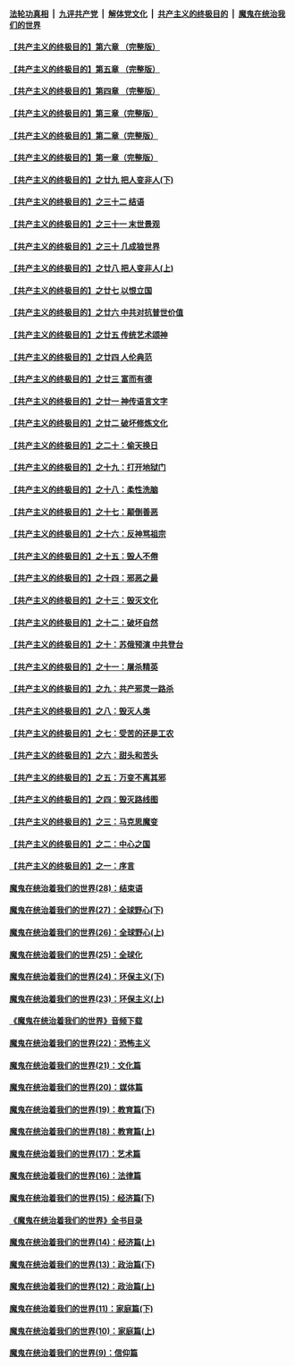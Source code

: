 

####  [法轮功真相](../../../../basic/blob/master/README.md?t=04150001) &nbsp;|&nbsp; [九评共产党](../../../../9ping.md/blob/master/README.md?t=04150001) &nbsp;|&nbsp; [解体党文化](../../../../jtdwh.md/blob/master/README.md?t=04150001)  &nbsp;|&nbsp; [共产主义的终极目的](../../../../gczydzjmd.md/blob/master/README.md?t=04150001) &nbsp;|&nbsp; [魔鬼在统治我们的世界](../../../../mgztzwmdsj.md/blob/master/README.md?t=04150001) 

#### [【共产主义的终极目的】第六章 （完整版）](../pages/nsc422/n11428913.md?t=04150001) 

#### [【共产主义的终极目的】第五章 （完整版）](../pages/nsc422/n11428912.md?t=04150001) 

#### [【共产主义的终极目的】第四章 （完整版）](../pages/nsc422/n11428907.md?t=04150001) 

#### [【共产主义的终极目的】第三章（完整版）](../pages/nsc422/n11428848.md?t=04150001) 

#### [【共产主义的终极目的】第二章（完整版）](../pages/nsc422/n11428831.md?t=04150001) 

#### [【共产主义的终极目的】第一章（完整版）](../pages/nsc422/n11417651.md?t=04150001) 

#### [【共产主义的终极目的】之廿九 把人变非人(下)](../pages/nsc422/n11344140.md?t=04150001) 

#### [【共产主义的终极目的】之三十二 结语](../pages/nsc422/n11360535.md?t=04150001) 

#### [【共产主义的终极目的】之三十一 末世景观](../pages/nsc422/n11351129.md?t=04150001) 

#### [【共产主义的终极目的】之三十 几成狼世界](../pages/nsc422/n11348280.md?t=04150001) 

#### [【共产主义的终极目的】之廿八 把人变非人(上)](../pages/nsc422/n11340492.md?t=04150001) 

#### [【共产主义的终极目的】之廿七 以恨立国](../pages/nsc422/n11336944.md?t=04150001) 

#### [【共产主义的终极目的】之廿六 中共对抗普世价值](../pages/nsc422/n11324785.md?t=04150001) 

#### [【共产主义的终极目的】之廿五 传统艺术颂神](../pages/nsc422/n11296396.md?t=04150001) 

#### [【共产主义的终极目的】之廿四 人伦典范](../pages/nsc422/n11296397.md?t=04150001) 

#### [【共产主义的终极目的】之廿三 富而有德](../pages/nsc422/n11283598.md?t=04150001) 

#### [【共产主义的终极目的】之廿一 神传语言文字](../pages/nsc422/n11263265.md?t=04150001) 

#### [【共产主义的终极目的】之廿二 破坏修炼文化](../pages/nsc422/n11245728.md?t=04150001) 

#### [【共产主义的终极目的】之二十：偷天换日](../pages/nsc422/n11238846.md?t=04150001) 

#### [【共产主义的终极目的】之十九：打开地狱门](../pages/nsc422/n11206376.md?t=04150001) 

#### [【共产主义的终极目的】之十八：柔性洗脑](../pages/nsc422/n11199994.md?t=04150001) 

#### [【共产主义的终极目的】之十七：颠倒善恶](../pages/nsc422/n11179782.md?t=04150001) 

#### [【共产主义的终极目的】之十六：反神骂祖宗](../pages/nsc422/n11166798.md?t=04150001) 

#### [【共产主义的终极目的】之十五：毁人不倦](../pages/nsc422/n11166792.md?t=04150001) 

#### [【共产主义的终极目的】之十四：邪恶之最](../pages/nsc422/n11150249.md?t=04150001) 

#### [【共产主义的终极目的】之十三：毁灭文化](../pages/nsc422/n11135227.md?t=04150001) 

#### [【共产主义的终极目的】之十二：破坏自然](../pages/nsc422/n11135214.md?t=04150001) 

#### [【共产主义的终极目的】之十：苏俄预演 中共登台](../pages/nsc422/n11118424.md?t=04150001) 

#### [【共产主义的终极目的】之十一：屠杀精英](../pages/nsc422/n11118442.md?t=04150001) 

#### [【共产主义的终极目的】之九：共产邪灵一路杀](../pages/nsc422/n11114139.md?t=04150001) 

#### [【共产主义的终极目的】之八：毁灭人类](../pages/nsc422/n11108503.md?t=04150001) 

#### [【共产主义的终极目的】之七：受苦的还是工农](../pages/nsc422/n11101809.md?t=04150001) 

#### [【共产主义的终极目的】之六：甜头和苦头](../pages/nsc422/n11096971.md?t=04150001) 

#### [【共产主义的终极目的】之五：万变不离其邪](../pages/nsc422/n11091285.md?t=04150001) 

#### [【共产主义的终极目的】之四：毁灭路线图](../pages/nsc422/n11086284.md?t=04150001) 

#### [【共产主义的终极目的】之三：马克思魔变](../pages/nsc422/n11061941.md?t=04150001) 

#### [【共产主义的终极目的】之二：中心之国](../pages/nsc422/n11047728.md?t=04150001) 

#### [【共产主义的终极目的】之一：序言](../pages/nsc422/n11086077.md?t=04150001) 

#### [魔鬼在统治着我们的世界(28)：结束语](../pages/nsc422/n10936246.md?t=04150001) 

#### [魔鬼在统治着我们的世界(27)：全球野心(下)](../pages/nsc422/n10928319.md?t=04150001) 

#### [魔鬼在统治着我们的世界(26)：全球野心(上)](../pages/nsc422/n10900318.md?t=04150001) 

#### [魔鬼在统治着我们的世界(25)：全球化](../pages/nsc422/n10788205.md?t=04150001) 

#### [魔鬼在统治着我们的世界(24)：环保主义(下)](../pages/nsc422/n10695307.md?t=04150001) 

#### [魔鬼在统治着我们的世界(23)：环保主义(上)](../pages/nsc422/n10688613.md?t=04150001) 

#### [《魔鬼在统治着我们的世界》音频下载](../pages/nsc422/n10635553.md?t=04150001) 

#### [魔鬼在统治着我们的世界(22)：恐怖主义](../pages/nsc422/n10614727.md?t=04150001) 

#### [魔鬼在统治着我们的世界(21)：文化篇](../pages/nsc422/n10597706.md?t=04150001) 

#### [魔鬼在统治着我们的世界(20)：媒体篇](../pages/nsc422/n10586579.md?t=04150001) 

#### [魔鬼在统治着我们的世界(19)：教育篇(下)](../pages/nsc422/n10564808.md?t=04150001) 

#### [魔鬼在统治着我们的世界(18)：教育篇(上)](../pages/nsc422/n10526970.md?t=04150001) 

#### [魔鬼在统治着我们的世界(17)：艺术篇](../pages/nsc422/n10499093.md?t=04150001) 

#### [魔鬼在统治着我们的世界(16)：法律篇](../pages/nsc422/n10485969.md?t=04150001) 

#### [魔鬼在统治着我们的世界(15)：经济篇(下)](../pages/nsc422/n10469975.md?t=04150001) 

#### [《魔鬼在统治着我们的世界》全书目录](../pages/nsc422/n10464261.md?t=04150001) 

#### [魔鬼在统治着我们的世界(14)：经济篇(上)](../pages/nsc422/n10457370.md?t=04150001) 

#### [魔鬼在统治着我们的世界(13)：政治篇(下)](../pages/nsc422/n10448270.md?t=04150001) 

#### [魔鬼在统治着我们的世界(12)：政治篇(上)](../pages/nsc422/n10444576.md?t=04150001) 

#### [魔鬼在统治着我们的世界(11)：家庭篇(下)](../pages/nsc422/n10440961.md?t=04150001) 

#### [魔鬼在统治着我们的世界(10)：家庭篇(上)](../pages/nsc422/n10435448.md?t=04150001) 

#### [魔鬼在统治着我们的世界(9)：信仰篇](../pages/nsc422/n10432159.md?t=04150001) 

